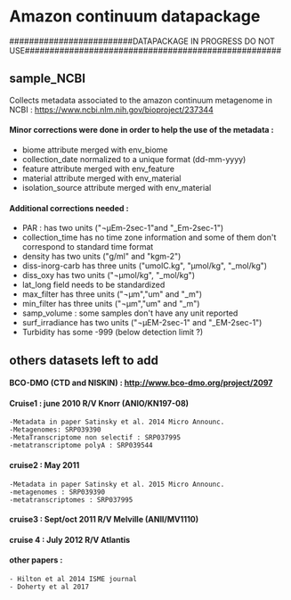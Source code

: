 # Amazon continuum datapackage

#########################DATAPACKAGE IN PROGRESS DO NOT USE####################################################

## sample_NCBI
Collects metadata associated to the amazon continuum metagenome in NCBI : https://www.ncbi.nlm.nih.gov/bioproject/237344

#### Minor corrections were done in order to help the use of the metadata :
  - biome attribute merged with env_biome
  - collection_date normalized to a unique format (dd-mm-yyyy)
  - feature attribute merged with env_feature
  - material attribute merged with env_material
  - isolation_source attribute merged with env_material

#### Additional corrections needed :
  - PAR : has two units ("¬µEm-2sec-1"and "_Em-2sec-1")
  - collection_time has no time zone information and some of them don't correspond to standard time format
  - density has two units ("g/ml" and "kgm-2")
  - diss-inorg-carb has three units ("umolC.kg", "µmol/kg", "_mol/kg")
  - diss_oxy has two units ("¬µmol/kg", "_mol/kg")
  - lat_long field needs to be standardized
  - max_filter has three units ("¬µm","um" and "_m") 
  - min_filter has three units ("¬µm","um" and "_m") 
  - samp_volume : some samples don't have any unit reported
  - surf_irradiance has two units ("¬µEM-2sec-1" and "_EM-2sec-1")
  - Turbidity has some -999 (below detection limit ?)

## others datasets left to add
#### BCO-DMO (CTD and NISKIN) : http://www.bco-dmo.org/project/2097

#### Cruise1 : june 2010 R/V Knorr (ANIO/KN197-08)
	-Metadata in paper Satinsky et al. 2014 Micro Announc.
	-Metagenomes: SRP039390
	-MetaTranscriptome non selectif : SRP037995
	-metatranscriptome polyA : SRP039544

#### cruise2 : May 2011
	-Metadata in paper Satinsky et al. 2015 Micro Announc.
	-metagenomes : SRP039390
	-metatranscriptomes : SRP037995

#### cruise3 : Sept/oct 2011 R/V Melville (ANII/MV1110)

#### cruise 4 : July 2012 R/V Atlantis

#### other papers :
	- Hilton et al 2014 ISME journal
	- Doherty et al 2017 
